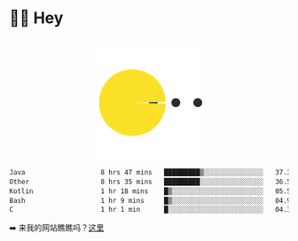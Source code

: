 
# 👋🏻 Hey
<div align="center">
	<br>
	<img src="https://raw.githubusercontent.com/Aniket965/Aniket965/master/pacman.svg?sanitize=true" width="200" height="200">
	<br>
</div>

<!--START_SECTION:waka-->

```txt
Java                   8 hrs 47 mins   █████████▒░░░░░░░░░░░░░░░   37.32 %
Other                  8 hrs 35 mins   █████████░░░░░░░░░░░░░░░░   36.53 %
Kotlin                 1 hr 18 mins    █▒░░░░░░░░░░░░░░░░░░░░░░░   05.59 %
Bash                   1 hr 9 mins     █▒░░░░░░░░░░░░░░░░░░░░░░░   04.90 %
C                      1 hr 1 min      █░░░░░░░░░░░░░░░░░░░░░░░░   04.35 %
```

<!--END_SECTION:waka-->

 ➡️  来我的网站瞧瞧吗？[这里](https://www.shaolongfei.com)
